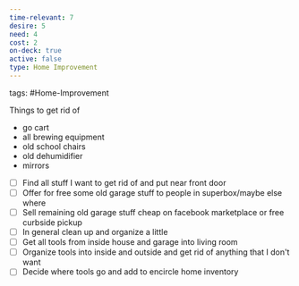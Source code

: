 ```yaml
---
time-relevant: 7
desire: 5
need: 4
cost: 2
on-deck: true
active: false
type: Home Improvement
---
```

tags: #Home-Improvement 

Things to get rid of
- go cart
- all brewing equipment
- old school chairs
- old dehumidifier
- mirrors

- [ ] Find all stuff I want to get rid of and put near front door
- [ ] Offer for free some old garage stuff to people in superbox/maybe else where
- [ ] Sell remaining old garage stuff cheap on facebook marketplace or free curbside pickup
- [ ] In general clean up and organize a little 
- [ ] Get all tools from inside house and garage into living room
- [ ] Organize tools into inside and outside and get rid of anything that I don't want
- [ ] Decide where tools go and add to encircle home inventory